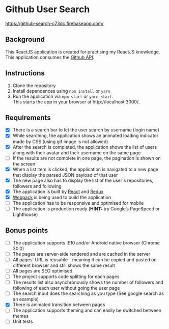 # Github User Search

https://github-search-c73dc.firebaseapp.com/


## Background

This ReactJS application is created for practising my ReactJS knowledge. This application consumes the [Github API](https://developer.github.com/v3/).

## Instructions

1. Clone the repository
2. Install dependences using `npm install` or `yarn` 
3. Run the application via `npm start` or `yarn start`.  
This starts the app in your browser at http://localhost:3000/.

## Requirements

- [x] There is a search bar to let the user search by username (login name)
- [x] While searching, the application shows an animated loading indicator made by CSS (using gif image is not allowed)
- [x] After the search is completed, the application shows the list of users along with their avatar and their username on the same page
- [ ] If the results are not complete in one page, the pagination is shown on the screen
- [x] When a list item is clicked, the application is navigated to a new page that display the parsed JSON payload of that user
- [x] The new page also has to display the list of the user's repositories, followers and following
- [x] The application is built by [React](https://github.com/facebook/react) and [Redux](https://github.com/reactjs/redux)
- [x] [Webpack](https://github.com/webpack/webpack) is being used to build the application
- [ ] The application has to be responsive and optimised for mobile
- [ ] The application is production ready (**HINT:** try Google’s PageSpeed or Lighthouse)

## Bonus points

- [ ] The application supports IE10 and/or Android native browser (Chrome 30.0)
- [ ] The pages are server-side rendered and are cached in the server
- [ ] All pages' URL is reusable - meaning it can be copied and pasted on different browser and still shows the same result
- [ ] All pages are SEO optimised
- [ ] The project supports code splitting for each pages
- [ ] The results list also asynchronously shows the number of followers and following of each user without going the user page
- [ ] The search input does the searching as you type (See google search as an example)
- [x] There is animated transition between pages
- [ ] The application supports theming and can easily be switched between themes
- [ ] Unit tests

